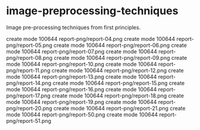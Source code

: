 # image-preprocessing-techniques
Image pre-processing techniques from first principles.

 create mode 100644 report-png/report-04.png
 create mode 100644 report-png/report-05.png
 create mode 100644 report-png/report-06.png
 create mode 100644 report-png/report-07.png
 create mode 100644 report-png/report-08.png
 create mode 100644 report-png/report-09.png
 create mode 100644 report-png/report-10.png
 create mode 100644 report-png/report-11.png
 create mode 100644 report-png/report-12.png
 create mode 100644 report-png/report-13.png
 create mode 100644 report-png/report-14.png
 create mode 100644 report-png/report-15.png
 create mode 100644 report-png/report-16.png
 create mode 100644 report-png/report-17.png
 create mode 100644 report-png/report-18.png
 create mode 100644 report-png/report-19.png
 create mode 100644 report-png/report-20.png
 create mode 100644 report-png/report-21.png
 create mode 100644 report-png/report-50.png
 create mode 100644 report-png/report-51.png
